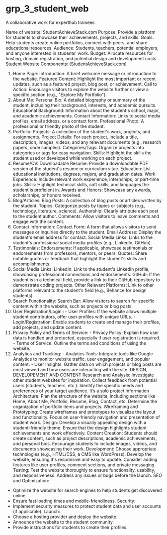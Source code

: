 # grp_3_student_web
A collaborative work for experthub trainees

Name of website: StudentAchieveStack.com
Purpose: Provide a platform for students to showcase their achievements, projects,
and skills.
Goals: Help students create online portfolios, connect with peers, and share
educational resources.
Audience: Students, teachers, potential employers, and anyone interested in
students' work.
Budget: Allocate resources for hosting, domain registration, and potential design
and development costs.
Student Website Components: (StudentAchieveStack.com)
1. Home Page:
Introduction: A brief welcome message or introduction to the website.
Featured Content: Highlight the most important or recent updates, such as a
featured project, blog post, or achievement.
Call to Action: Encourage visitors to explore the website further or view a
specific section (e.g., "Explore My Portfolio").
2. About Me:
Personal Bio: A detailed biography or summary of the student, including their
background, interests, and academic pursuits.
Educational Background: Information about the student's school, major, and
academic achievements.
Contact Information: Links to social media profiles, email address, or a
contact form.
Professional Photo: A professional or friendly photo of the student.
3. Portfolio:
Projects: A collection of the student's work, projects, and assignments.
Project Details: For each project, include a title, description, images, videos,
and any relevant documents (e.g., research papers, code samples).
Categories/Tags: Organize projects into categories or tags for easy
navigation.
Skills: Highlight the skills the student used or developed while working on
each project.
4. Resume/CV:
Downloadable Resume: Provide a downloadable PDF version of the
student's resume or curriculum vitae.
Education: List educational institutions, degrees, majors, and graduation
dates.
Work Experience: Include relevant work experience, internships, or part-time
jobs.
Skills: Highlight technical skills, soft skills, and languages the student is
proficient in.
Awards and Honors: Showcase any awards, scholarships, or honors
received.
5. Blog/Articles:
Blog Posts: A collection of blog posts or articles written by the student.
Topics: Categorize posts by topics or subjects (e.g., technology, literature,
science).
Authorship: Clearly attribute each post to the student author.
Comments: Allow visitors to leave comments and engage with the content.
6. Contact Information:
Contact Form: A form that allows visitors to send messages or inquiries
directly to the student.
Email Address: Display the student's email address for contact.
Social Media Links: Links to the student's professional social media profiles
(e.g., LinkedIn, GitHub).
7. Testimonials:
Endorsements: If applicable, showcase testimonials or endorsements from
professors, mentors, or peers.
Quotes: Share notable quotes or feedback that highlight the student's skills
and accomplishments.
8. Social Media Links:
LinkedIn: Link to the student's LinkedIn profile, showcasing professional
connections and endorsements.
GitHub: If the student is in a technical field, provide a link to their GitHub
repository to demonstrate coding projects.
Other Relevant Platforms: Link to other platforms relevant to the student's
field (e.g., Behance for design students).
9. Search Functionality:
Search Bar: Allow visitors to search for specific content within the website,
such as projects or blog posts.
10. User Registration/Login : - User Profiles: If the website allows multiple student
contributors, offer user profiles with unique URLs. - Login/Registration: Enable
students to create and manage their profiles, add projects, and update content.
11. Privacy Policy and Terms of Service: - Privacy Policy: Explain how user data is
handled and protected, especially if user registration is required. - Terms of Service:
Outline the terms and conditions of using the website.
12. Analytics and Tracking: - Analytics Tools: Integrate tools like Google Analytics
to monitor website traffic, user engagement, and popular content. - User Insights:
Gather data on which projects or blog posts are most viewed and how users are
interacting with the site.
DESIGN, DEVELOPEMENT AND
CONTENT
Research and Analysis:
Investigate other student websites for inspiration.
Collect feedback from potential users (students, teachers, etc.).
Identify the specific needs and preferences of your target audience.
It’s a solo project
Information Architecture:
Plan the structure of the website, including sections like Home, About Me, Portfolio,
Resume, Blog, Contact, etc.
Determine the organization of portfolio items and projects.
Wireframing and Prototyping:
Create wireframes and prototypes to visualize the layout and functionality.
Focus on user-friendly navigation and presentation of student work.
Design:
Develop a visually appealing design with a student-friendly theme.
Ensure that the design highlights student achievements and work effectively.
Content Creation:
Students should create content, such as project descriptions, academic
achievements, and personal bios.
Encourage students to include images, videos, and documents showcasing their
work.
Development:
Choose appropriate technologies (e.g., HTML/CSS, a CMS like WordPress).
Develop the website, ensuring it's responsive and easy to update.
Consider adding features like user profiles, comment sections, and private
messaging.
Testing:
Test the website thoroughly to ensure functionality, usability, and responsiveness.
Address any issues or bugs before the launch.
SEO and Optimization:
- Optimize the website for search engines to help students get discovered online.
- Ensure fast loading times and mobile-friendliness.
Security:
- Implement security measures to protect student data and user accounts (if
applicable).
Launch:
- Choose a hosting provider and deploy the website.
- Announce the website to the student community.
- Provide instructions for students to create their profiles.
